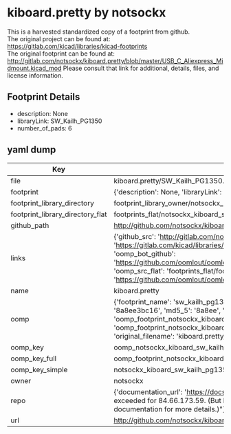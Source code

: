 # kiboard.pretty by notsockx  
This is a harvested standardized copy of a footprint from github.  
The original project can be found at:  
https://gitlab.com/kicad/libraries/kicad-footprints  
The original footprint can be found at:
http://gitlab.com/notsockx/kiboard.pretty/blob/master/USB_C_Aliexpress_Midmount.kicad_mod
Please consult that link for additional, details, files, and license information.  
## Footprint Details
* description: None  
* libraryLink: SW_Kailh_PG1350  
* number_of_pads: 6  
## yaml dump  
| Key | Value |  
| --- | --- |  
| file | kiboard.pretty/SW_Kailh_PG1350.kicad_mod |  
| footprint | {'description': None, 'libraryLink': 'SW_Kailh_PG1350', 'number_of_pads': 6} |  
| footprint_library_directory | footprint_library_owner/notsockx_kiboard.pretty |  
| footprint_library_directory_flat | footprints_flat/notsockx_kiboard_sw_kailh_pg1350/working |  
| github_path | http://github.com/notsockx/kiboard.pretty/blob/master/SW_Kailh_PG1350.kicad_mod |  
| links | {'github_src': 'http://gitlab.com/notsockx/kiboard.pretty/blob/master/USB_C_Aliexpress_Midmount.kicad_mod', 'github_src_repo': 'https://gitlab.com/kicad/libraries/kicad-footprints', 'oomp_bot': 'footprints/notsockx_kiboard_sw_kailh_pg1350/working', 'oomp_bot_github': 'https://github.com/oomlout/oomlout_oomp_footprint_bot/tree/main/footprints/notsockx_kiboard_sw_kailh_pg1350/working', 'oomp_src_flat': 'footprints_flat/footprints_flat/notsockx_kiboard_sw_kailh_pg1350/working', 'oomp_src_flat_github': 'https://github.com/oomlout/oomlout_oomp_footprint_src/tree/main/footprints_flat/notsockx_kiboard_sw_kailh_pg1350/working'} |  
| name | kiboard.pretty |  
| oomp | {'footprint_name': 'sw_kailh_pg1350', 'library_name': 'kiboard', 'md5': '8a8ee3bc162521048a37f5d906ad2c6f', 'md5_10': '8a8ee3bc16', 'md5_5': '8a8ee', 'md5_6': '8a8ee3', 'oomp_key': 'oomp_notsockx_kiboard_sw_kailh_pg1350', 'oomp_key_extra': 'oomp_footprint_notsockx_kiboard_sw_kailh_pg1350', 'oomp_key_full': 'oomp_footprint_notsockx_kiboard_sw_kailh_pg1350_8a8ee3', 'oomp_key_simple': 'notsockx_kiboard_sw_kailh_pg1350', 'original_filename': 'kiboard.pretty/SW_Kailh_PG1350.kicad_mod', 'owner_name': 'notsockx'} |  
| oomp_key | oomp_notsockx_kiboard_sw_kailh_pg1350 |  
| oomp_key_full | oomp_footprint_notsockx_kiboard_sw_kailh_pg1350 |  
| oomp_key_simple | notsockx_kiboard_sw_kailh_pg1350 |  
| owner | notsockx |  
| repo | {'documentation_url': 'https://docs.github.com/rest/overview/resources-in-the-rest-api#rate-limiting', 'message': "API rate limit exceeded for 84.66.173.59. (But here's the good news: Authenticated requests get a higher rate limit. Check out the documentation for more details.)"} |  
| url | http://github.com/notsockx/kiboard.pretty |  


